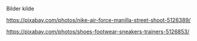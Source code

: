 Bilder kilde

https://pixabay.com/photos/nike-air-force-manilla-street-shoot-5126389/

https://pixabay.com/photos/shoes-footwear-sneakers-trainers-5126853/
